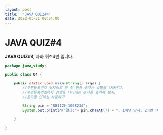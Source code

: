 ```yaml
---
layout: post
title:  "JAVA QUIZ#4"
date: 2022-03-31 00:04:00
---
```


# JAVA QUIZ#4

**JAVA QUIZ#4**, 자바 퀴즈4번 입니다..

```java
package java_study;

public class Q4 {

	public static void main(String[] args) {
		//주민등록번호 뒷자리의 맨 첫 번째 숫자는 성별을 나타낸다. 
		//주민등록번호에서 성별을 나타내는 숫자를 출력해 보자.
		//문자열 인덱싱 사용하기
		
		String pin = "881120-1068234";
		System.out.println("결과:"+ pin.charAt(7) + ", 1이면 남자, 2이면 여자 입니다.");

	}

}


```
